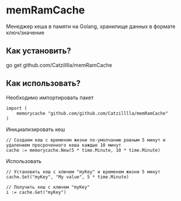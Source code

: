 # memRamCache

Менеджер кеша в памяти на Golang, хранилище данных в формате ключ/значение


## Как установить?

  go get github.com/Catzilllla/memRamCache


## Как использовать?

Необходимо импортировать пакет

	import (
		memorycache "github.com/github.com/Catzilllla/memRamCache"
	)

Инициализировать кеш

	// Создаем кеш с временем жизни по-умолчанию равным 5 минут и удалением просроченного кеша каждые 10 минут
	cache := memorycache.New(5 * time.Minute, 10 * time.Minute)


Использовать

	// Установить кеш с ключем "myKey" и временем жизни 5 минут
	cache.Set("myKey", "My value", 5 * time.Minute)

	// Получить кеш с ключем "myKey"
	i := cache.Get("myKey")
